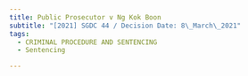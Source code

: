 ```yaml
---
title: Public Prosecutor v Ng Kok Boon
subtitle: "[2021] SGDC 44 / Decision Date: 8\_March\_2021"
tags:
  - CRIMINAL PROCEDURE AND SENTENCING
  - Sentencing

---
```

